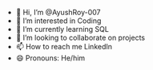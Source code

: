 - 👋 Hi, I’m @AyushRoy-007
- 👀 I’m interested in Coding
- 🌱 I’m currently learning SQL
- 💞️ I’m looking to collaborate on projects
- 📫 How to reach me LinkedIn
- 😄 Pronouns: He/him

<!---
AyushRoy-007/AyushRoy-007 is a ✨ special ✨ repository because its `README.md` (this file) appears on your GitHub profile.
You can click the Preview link to take a look at your changes.
--->
